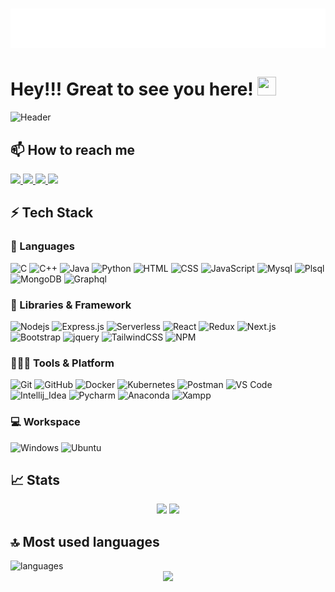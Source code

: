 <h1 align="center">
  <img src="https://raw.githubusercontent.com/vrushang98/vrushang98/master/name.svg" alt="Vrushang Vaishnav" />
</h1>

# Hey!!! Great to see you here! <img src="https://res.cloudinary.com/wdwfsdp/image/upload/v1653151976/wave_ynlhyq.gif" width="30px" height="30px">

![Header](https://res.cloudinary.com/wdwfsdp/image/upload/v1653152272/header_hqtwbx.png)

## 📫 How to reach me

<p>
	<a href="https://www.linkedin.com/in/vrushangvaishnav/" target="_blank">
		<img src="https://img.shields.io/badge/LinkedIn-0077B5?style=for-the-badge&logo=linkedin&logoColor=white" />
	</a>
	<a href="https://vrushangvaishnav.netlify.app/" target="_blank">
		<img src="https://img.shields.io/badge/portfolio-1AA260?style=for-the-badge&logo=About.me&logoColor=white" />
	</a>
  <a href="mailto:vrushangvaishnav98@gmail.com" target="_blank">
		<img src="https://img.shields.io/badge/Gmail-D14836?style=for-the-badge&logo=gmail&logoColor=white" />
	</a>
	<a href="https://leetcode.com/VrushangVaishnav/" target="_blank">
		<img src="https://img.shields.io/badge/-LeetCode-FFA116?style=for-the-badge&logo=LeetCode&logoColor=white" />
	</a>
</p>

## ⚡ Tech Stack

### 🚀 Languages

![C](https://img.shields.io/badge/C-00599C?style=for-the-badge&logo=c&logoColor=white)
![C++](https://img.shields.io/badge/C%2B%2B-00599C?style=for-the-badge&logo=c%2B%2B&logoColor=white)
![Java](https://img.shields.io/badge/Java-ED8B00?style=for-the-badge&logo=java&logoColor=white)
![Python](https://img.shields.io/badge/Python-FFD43B?style=for-the-badge&logo=python&logoColor=306998)
![HTML](https://img.shields.io/badge/HTML-E34F26?style=for-the-badge&logo=html5&logoColor=white)
![CSS](https://img.shields.io/badge/CSS-1572B6?style=for-the-badge&logo=css3&logoColor=white)
![JavaScript](https://img.shields.io/badge/JavaScript-323330?style=for-the-badge&logo=javascript&logoColor=F7DF1E)
![Mysql](https://img.shields.io/badge/MySQL-005C84?style=for-the-badge&logo=mysql&logoColor=white)
![Plsql](https://img.shields.io/badge/PLSQL-F80000?style=for-the-badge&logo=oracle&logoColor=black)
![MongoDB](https://img.shields.io/badge/MongoDB-239120?style=for-the-badge&logo=Mongodb&logoColor=white)
![Graphql](https://img.shields.io/badge/GraphQl-E10098?style=for-the-badge&logo=graphql&logoColor=white)

### 🧩 Libraries & Framework

![Nodejs](https://img.shields.io/badge/Node.js-339933?style=for-the-badge&logo=nodedotjs&logoColor=white)
![Express.js](https://img.shields.io/badge/Express.js-FFD43B?style=for-the-badge&logo=Express&logoColor=306998)
![Serverless](https://img.shields.io/badge/Serverless-E95420?style=for-the-badge&logo=Serverless&logoColor=white)
![React](https://img.shields.io/badge/React-20232A?style=for-the-badge&logo=react&logoColor=61DAFB)
![Redux](https://img.shields.io/badge/Redux-000000.svg?&style=for-the-badge&logo=Redux&logoColor=white)
![Next.js](https://img.shields.io/badge/Next.js-66595C?style=for-the-badge&logo=Next.js&logoColor=white)
![Bootstrap](https://img.shields.io/badge/Bootstrap-563D7C?style=for-the-badge&logo=bootstrap&logoColor=white)
![jquery](https://img.shields.io/badge/jQuery-0769AD?style=for-the-badge&logo=jquery&logoColor=white)
![TailwindCSS](https://img.shields.io/badge/TailwindCSS-2C2D72?style=for-the-badge&logo=TailwindCss&logoColor=white)
![NPM](https://img.shields.io/badge/npm-CB3837?style=for-the-badge&logo=npm&logoColor=white)

### 🧑🏻‍💻 Tools & Platform

![Git](https://img.shields.io/badge/Git-F05032?style=for-the-badge&logo=git&logoColor=white)
![GitHub](https://img.shields.io/badge/GitHub-100000?style=for-the-badge&logo=github&logoColor=white)
![Docker](https://img.shields.io/badge/Docker-dcdde1?style=for-the-badge&logo=Docker&logoColor=blue)
![Kubernetes](https://img.shields.io/badge/Kubernetes-7f8c8d?style=for-the-badge&logo=Kubernetes&logoColor=white)
![Postman](https://img.shields.io/badge/Postman-FF6C37?style=for-the-badge&logo=Postman&logoColor=white)
![VS Code](https://img.shields.io/badge/Visual_Studio_Code-0078D4?style=for-the-badge&logo=visual%20studio%20code&logoColor=white)
![Intellij_Idea](https://img.shields.io/badge/IntelliJ_IDEA-000000.svg?style=for-the-badge&logo=intellij-idea&logoColor=white)
![Pycharm](https://img.shields.io/badge/PyCharm-000000.svg?&style=for-the-badge&logo=PyCharm&logoColor=white)
![Anaconda](https://img.shields.io/badge/conda-342B029.svg?&style=for-the-badge&logo=anaconda&logoColor=white)
![Xampp](https://img.shields.io/badge/Xampp-F37623?style=for-the-badge&logo=xampp&logoColor=white)

### 💻 Workspace

![Windows](https://img.shields.io/badge/Windows-0078D6?style=for-the-badge&logo=windows&logoColor=white)
![Ubuntu](https://img.shields.io/badge/Ubuntu-E95420?style=for-the-badge&logo=ubuntu&logoColor=white)

## 📈 Stats

<p align="center">
  <img width="48%" src="https://github-readme-stats.vercel.app/api?username=vrushang98&show_icons=true&theme=graywhite" />
  <img width="48%" src="https://github-readme-streak-stats.herokuapp.com/?user=vrushang98&theme=graywhite" />
</p>

## 🔝 Most used languages

<img alt="languages" src="https://github-readme-stats.vercel.app/api/top-langs/?username=vrushang98&layout=compact&theme=graywhite&langs_count=10" />

<div align="center">
  <a href="https://github.com/vrushang98">
      <img src="https://komarev.com/ghpvc/?username=vrushang98&color=lightgrey&style=plastic&&label=Profile+Views">
  </a>
</div>
